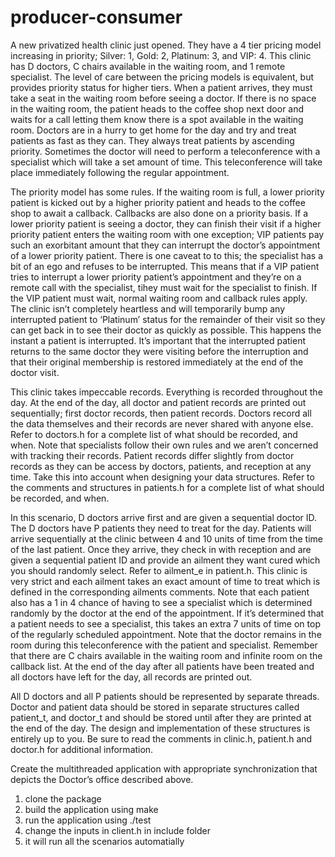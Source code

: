 # producer-consumer

A new privatized health clinic just opened.  They have a 4 tier pricing model increasing in priority; Silver: 1, Gold: 2, Platinum: 3, and VIP: 4.  This clinic has D doctors, C chairs available in the waiting room, and 1 remote specialist.  The level of care between the pricing models is equivalent, but provides priority status for higher tiers.  When a patient arrives, they must take a seat in the waiting room before seeing a doctor.  If there is no space in the waiting room, the patient heads to the coffee shop next door and waits for a call letting them know there is a spot available in the waiting room.  Doctors are in a hurry to get home for the day and try and treat patients as fast as they can.  They always treat patients by ascending priority.  Sometimes the doctor will need to perform a teleconference with a specialist which will take a set amount of time.  This teleconference will take place immediately following the regular appointment.
 
The priority model has some rules.  If the waiting room is full, a lower priority patient is kicked out by  a higher priority patient and heads to the coffee shop to await a callback.  Callbacks are also done on a priority basis.  If a lower priority patient is seeing a doctor, they can finish their visit if a higher priority patient enters the waiting room with one exception; VIP patients pay such an exorbitant amount that they can interrupt the doctor’s appointment of a lower priority patient.  There is one caveat to to this; the specialist has a bit of an ego and refuses to be interrupted.  This means that if a VIP patient tries to interrupt a lower priority patient’s appointment and they’re on a remote call with the specialist, tihey must wait for the specialist to finish.  If the VIP patient must wait, normal waiting room and callback rules apply.  The clinic isn’t completely heartless and will temporarily bump any interrupted patient to ‘Platinum’ status for the remainder of their visit so they can get back in to see their doctor as quickly as possible.  This happens the instant a patient is interrupted.  It’s important that the interrupted patient returns to the same doctor they were visiting before the interruption and that their original membership is restored immediately at the end of the doctor visit.
 
This clinic takes impeccable records.  Everything is recorded throughout the day.  At the end of the day, all doctor and patient records are printed out sequentially; first doctor records, then patient records.  Doctors record all the data themselves and their records are never shared with anyone else.  Refer to doctors.h for a complete list of what should be recorded, and when.  Note that specialists follow their own rules and we aren’t concerned with tracking their records.  Patient records differ slightly from doctor records as they can be access by doctors, patients, and reception at any time.   Take this into account when designing your data structures.  Refer to the comments and structures in patients.h for a complete list of what should be recorded, and when.
 
In this scenario,  D doctors arrive first and are given a sequential doctor ID.  The D doctors have P patients they need to treat for the day.  Patients will arrive sequentially at the clinic between 4 and 10 units of time from the time of the last patient.  Once they arrive, they check in with reception and are given a sequential patient ID and provide an ailment they want cured which you should randomly select.  Refer to ailment_e in patient.h.  This clinic is very strict and each ailment takes an exact amount of time to treat which is defined in the corresponding ailments comments.  Note that each patient also has a 1 in 4 chance of having to see a specialist which is determined randomly by the doctor at the end of the appointment.  If it’s determined that a patient needs to see a specialist, this takes an extra 7 units of time on top of the regularly scheduled appointment.  Note that the doctor remains in the room during this teleconference with the patient and specialist.  Remember that there are C chairs available in the waiting room and infinite room on the callback list.  At the end of the day after all patients have been treated and all doctors have left for the day, all records are printed out.
 
All D doctors and all P patients should be represented by separate threads.  Doctor and patient data should be stored in separate structures called patient_t, and doctor_t and should be stored until after they are printed at the end of the day.   The design and implementation of these structures is entirely up to you.  Be sure to read the comments in clinic.h, patient.h and doctor.h for additional information.
 
Create the multithreaded application with appropriate synchronization that depicts the Doctor’s office described above.


1. clone the package
2. build the application using make
3. run the application using ./test
4. change the inputs in client.h in include folder
5. it will run all the scenarios automatially
